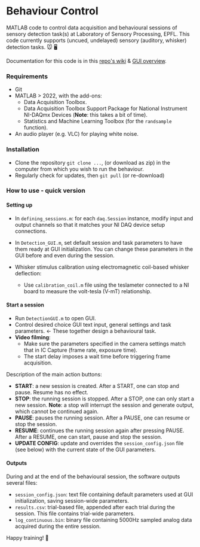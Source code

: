 # Behaviour Control

MATLAB code to control data acquisition and behavioural sessions of sensory detection task(s) at Laboratory of Sensory Processing, EPFL.
This code currently supports (uncued, undelayed) sensory (auditory, whisker) detection tasks. :mouse:	:desktop_computer:

Documentation for this code is in this [repo's wiki](https://github.com/LSENS-BMI-EPFL/behavior_control/wiki) & [GUI overview](https://github.com/LSENS-BMI-EPFL/behavior_control/wiki/How-does-the-GUI-work%3F#user-interface-overview).

### Requirements
 - Git
 - MATLAB > 2022, with the add-ons:
    - Data Acquisition Toolbox.
    - Data Acquisition Toolbox Support Package for National Instrument NI-DAQmx Devices (**Note**: this takes a bit of time).
    - Statistics and Machine Learning Toolbox (for the `randsample` function).
 - An audio player (e.g. VLC) for playing white noise.

### Installation
- Clone the repository `git clone ...`, (or download as zip) in the computer from which you wish to run the behaviour.
- Regularly check for updates, then `git pull` (or re-download)

### How to use - quick version
#### Setting up 
- In `defining_sessions.m`: for each `daq.Session` instance, modify input and output channels so that it matches your NI DAQ device setup connections.

- In `Detection_GUI.m`, set default session and task parameters to have them ready at GUI initialization. You can change these parameters in the GUI before and even during the session.

- Whisker stimulus calibration using electromagnetic coil-based whisker deflection:
  - Use `calibration_coil.m` file using the teslameter connected to a NI board to measure the volt-tesla (V-mT) relationship.

#### Start a session
- Run `DetectionGUI.m` to open GUI.
- Control desired choice GUI text input, general settings and task parameters. <- These together design a behavioural task.
- **Video filming**:
    - Make sure the parameters specified in the camera settings match that in IC Capture (frame rate, exposure time).
    - The start delay imposes a wait time before triggering frame acquisition.

Description of the main action buttons: 
- **START**: a new session is created. After a START, one can stop and pause. Resume has no effect.
- **STOP**: the running session is stopped. After a STOP, one can only start a new session. **Note**: a stop will interrupt the session and generate output, which cannot be continued again.
- **PAUSE**: pauses the running session. After a PAUSE, one can resume or stop the session.
- **RESUME**: continues the running session again after pressing PAUSE. After a RESUME, one can start, pause and stop the session.
- **UPDATE CONFIG**: update and overrides the `session_config.json` file (see below) with the current state of the GUI parameters.

#### Outputs
During and at the end of the behavioural session, the software outputs several files:
- `session_config.json`: text file containing default parameters used at GUI initialization, saving session-wide parameters.
- `results.csv`: trial-based file, appended after each trial during the session. This file contains trial-wide parameters.
- `log_continuous.bin`: binary file containing 5000Hz sampled analog data acquired during the entire session.



Happy training! 🐁
